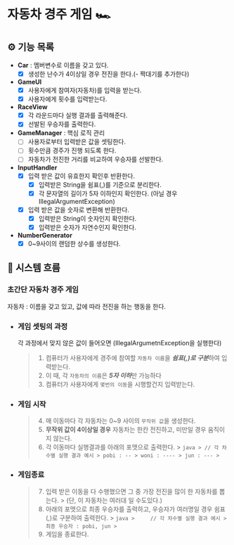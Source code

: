 # 자동차 경주 게임 🏎️

## ⚙️ 기능 목록

- **Car** : 멤버변수로 이름을 갖고 있다.
    - [x] 생성한 난수가 4이상일 경우 전진을 한다.(- 짝대기를 추가한다)
- **GameUI**
    - [x] 사용자에게 참여자(자동차)를 입력을 받는다.
    - [x] 사용자에게 횟수를 입력받는다.
- **RaceView**
    - [x] 각 라운드마다 실행 결과를 출력해준다.
    - [x] 선발된 우승자를 출력한다.
- **GameManager** : 핵심 로직 관리
    - [ ] 사용자로부터 입력받은 값을 셋팅한다.
    - [ ] 횟수만큼 경주가 진행 되도록 한다.
    - [ ] 자동차가 전진한 거리를 비교하여 우승자를 선발한다.
- **InputHandler**
    - [x] 입력 받은 값이 유효한지 확인후 반환한다.
        - [x] 입력받은 String을 쉼표(,)를 기준으로 분리한다.
        - [x] 각 문자열의 길이가 5자 이하인지 확인한다. (아닐 경우 IllegalArgumentException)
    - [x] 입력 받은 값을 숫자로 변환해 반환한다.
        - [x] 입력받은 String이 숫자인지 확인한다.
        - [x] 입력받은 숫자가 자연수인지 확인한다.
- **NumberGenerator**
    - [x] 0~9사이의 랜덤한 상수를 생성한다.

## 🔎 시스템 흐름

### 초간단 자동차 경주 게임

자동차 : 이름을 갖고 있고, 값에 따라 전진을 하는 행동을 한다.

* ### 게임 셋팅의 과정
  각 과정에서 맞지 않은 값이 들어오면 (IllegalArgumetnException을 실행한다)
  > 1. 컴퓨터가 사용자에게 경주에 참여할 `자동차 이름`을 ***쉼표(,)로 구분***하여 입력받는다.
  > 2. 이 때, 각 `자동차의 이름`은 ***5자 이하***만 가능하다
  > 3. 컴퓨터가 사용자에게 `몇번의 이동`을 시행할건지 입력받는다.

* ### 게임 시작
  > 4. 매 이동마다 각 자동차는 0~9 사이의 `무작위 값`을 생성한다.
  > 5. **무작위 값이 4이상일 경우** 자동차는 한칸 전진하고, 미만일 경우 움직이지 않는다.
  > 6. 각 이동마다 실행결과를 아래의 포맷으로 출력한다.
       >     ```java
       > // 각 차수별 실행 결과 예시
       > pobi : --
       > woni : ----
       > jun : ---
       >     ```

* ### 게임종료
  > 7. 입력 받은 이동을 다 수행했으면 그 중 가장 전진을 많이 한 자동차를 뽑는다.
       > (단, 이 자동차는 여러대 일 수도있다.)
  > 8. 아래의 포맷으로 최종 우승자를 출력하고, 우승자가 여러명일 경우 쉼표(,)로 구분하여 출력한다.
       >     ```java
       >     // 각 차수별 실행 결과 예시
       >     최종 우승자 : pobi, jun
       >     ```
  > 9. 게임을 종료한다.

